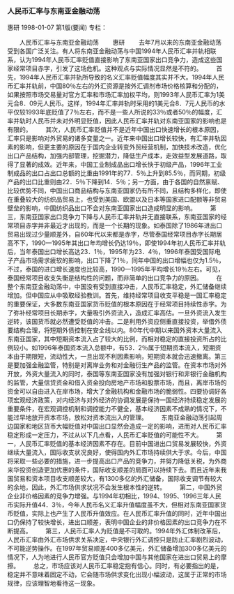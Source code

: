### 人民币汇率与东南亚金融动荡
惠研
1998-01-07
第1版(要闻)
专栏：

　　人民币汇率与东南亚金融动荡
　　惠研
　　去年7月以来的东南亚金融动荡受到各国广泛关注。有人将东南亚金融动荡与中国1994年人民币汇率并轨相联系，认为1994年人民币汇率贬值直接影响了东南亚国家出口竞争力，造成这些国家经常项目赤字，引发了这场危机。这种观点与实际情况显然是不符的。
　　首先，1994年人民币汇率并轨所导致的名义汇率贬值幅度其实并不大。1994年人民币汇率并轨前，中国80％左右的外汇资源是按外汇调剂市场价格核算和分配的，如果按照市场交易量对官方汇率和市场汇率加权平均，则1993年人民币汇率为1美元合8．09元人民币。这样，1994年汇率并轨时采用的1美元合8．7元人民币的水平仅较1993年底贬值了7％左右，而不是一些人所说的33％或者50％的幅度，汇率并轨时人民币并未对外明显贬值，因此人民币汇率并轨对东南亚国家的影响也是有限的。
　　其次，人民币汇率贬值并不是近年中国出口快速增长的根本原因，汇率只是影响对外贸易的诸多变量之一。近年来中国出口增长较快，有汇率并轨因素的影响，但更主要的原因在于国内企业转变外贸经营机制，加快技术改造，优化出口产品结构，加强内部管理，挖掘潜力，降低生产成本，走效益型发展道路，取得了显著的成效。近年来，中国工业制成品出口增长快于初级产品，1996年工业制成品的出口占出口总额的比重由1991年的77．5％上升到85.5％，而同期，初级产品的出口比重则由22．5％下降到14．5％；另一方面，由于各国的自然禀赋、比较优势不同，中国出口商品结构与东南亚国家仍有所不同，且结构多样化，即使在重叠较大的纺织品贸易上，也受到美国、欧盟以及日本等国家进口配额等非贸易壁垒的影响，中国纺织品出口不会对东南亚国家出口造成明显的影响。
　　第三，东南亚国家出口竞争力下降与人民币汇率并轨并无直接联系，东南亚国家的经常项目赤字并非最近才出现的，而是一个长期的现象。如泰国除了1986年进出口贸易出现过少量顺差外，自60年代以来都是赤字，尽管泰国经常项目赤字长期居高不下，1990—1995年其出口年均增长仍达19％，即使1994年初人民币汇率并轨后，当年泰国出口增长高达23．1％，1995年为23．4％，1996年泰国受国际电子产品市场需求疲软的影响，出口下降了1％，同年中国的出口增幅也仅为1.5％，不过，泰国的进口增长速度也比较高，1990—1995年平均增长19％左右。可见，泰国经常项目收支失衡是结构性的问题，而非简单的出口竞争力的原因。
　　在整个东南亚金融动荡中，中国没有受到直接冲击，人民币汇率稳定，外汇储备继续增加。但中国应从中吸取经验教训。首先，维持经常项目收支平稳是一国汇率稳定的重要保证，大多数东南亚国家货币贬值的根本原因在于经常项目持续性赤字。为了弥补经常项目长期赤字，大量吸引外资流入，造成汇率高估。一旦外资流入发生逆转，该国货币就必然遭受贬值的冲击。二是利用外资应侧重直接投资，举借外债要结构合理，将短期外债控制在安全线以内。80年代中期以来国外资本大量流入东南亚国家，其中短期资本流入占了较大的比例，而相对稳定的直接投资所占的比例较小。如1996年泰国资本流入总额中，有53．2％属于短期资本流入，短期资本由于期限短，流动性大，一旦出现不利因素影响，短期资本就会迅速撤离。第三是要加强金融监管，特别是对离岸业务和对金融衍生产品的监管。在资本市场对外开放，外资大量流入的同时，泰国等东南亚国家没有加强对银行和非银行金融机构的监管，大量信贷资金和借入资金投向房地产市场和股票市场，而且，离岸市场的资金可以自由进入在岸市场，增大了金融机构和金融市场的脆弱性。四要协调好各项宏观经济政策，对内经济与对外经济的协调发展是保持一国经济持续稳定发展的重要条件，在宏观调控机制和调控能力不健全，基本经济因素不成熟的情况下，不能过早地放开资本市场，放松对资本流出入的管理。
　　东南亚金融动荡引起周边国家和地区货币大幅贬值对中国出口显然会造成一定的影响，进而对人民币汇率稳定形成一定压力，不过从以下几点看，人民币汇率贬值的可能性不大。
　　第一，人民币汇率贬值的基本经济因素不存在。目前中国进出口贸易发展较快，外资继续大量流入，国际收支状况良好，使得国内外汇市场持续供大于求。今后，中国将采取一些必要的措施，进一步提高出口产品的竞争力，并努力降低关税，为外商来华投资创造更加优惠的条件，国际收支顺差的局面可以持续下去。而且近年来我国贸易和资本项目收支顺差较大，有1300多亿的外汇储备，国际收支调节有较大的余地，因此，外汇市场供求状况不会发生根本性的逆转。
　　第二，中国外贸企业非价格因素的竞争力增强。与1994年初相比，1994、1995、1996三年人民币实际升值44．3％，今年人民币名义汇率升值幅度虽不大，但相对东南亚国家货币贬值，实际上也产生了人民币升值效应。在人民币汇率升值的同时，近年中国出口仍保持了较快增长，进出口顺差，表明中国企业的非价格因素的出口竞争力在不断提高。
　　第三，人民币汇率人为贬值是不可取的。1994年外汇体制改革后，人民币汇率由外汇市场供求关系决定，中央银行外汇调控只是防止汇率剧烈波动，不可能逆势操作。在1997年贸易顺差400多亿美元，外汇储备增加300多亿美元的情况下，人为地进行人民币官方贬值只会增加中国与其他国家在进出口贸易上的摩擦。
　　总之，市场应该对人民币汇率稳定抱有信心。同时，有必要指出的是，稳定并不意味着固定不动，它会随市场供求变化出现小幅波动，这属于正常的市场规律，应该理智地看待这一现象。
